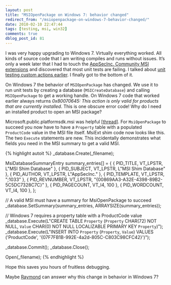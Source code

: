 ```yaml
---
layout: post
title: "MSIOpenPackage on Windows 7: behavior changed"
redirect_from: "/msiopenpackage-on-windows-7-behavior-changed/"
date: 2010-02-10 22:47:44
tags: [testing, msi, win32]
comments: true
dblog_post_id: 81
---
```

I was very happy upgrading to Windows 7. Virtually everything worked. All kinds of source code that I am writing compiles and runs without issues. It’s only a week later that I had to touch the [AppSecInc. Community MSI extensions](https://github.com/dblock/msiext) and discovered that most unit tests are failing. I talked about [unit testing custom actions earlier](/unit-testing-msi-custom-actions). I finally got to the bottom of it.

On Windows 7 the behavior of `MSIOpenPackage` has changed. We use it to run unit tests by creating a database (`MSICreateDatabase`) and calling `MSIOpenPackage` to get a working handle. On Windows 7 code that worked earlier always returns _0x80070645: This action is only valid for products that are currently installed_. This is one obscure error code! Why do I need an installed product to open an MSI package?

Microsoft.public.platformsdk.msi was helpful [[thread](https://groups.google.com/group/microsoft.public.platformsdk.msi/browse_thread/thread/5c3ffc48f1ecda30#)]. For `MsiOpenPackage` to succeed you now have to have a `Property` table with a populated `ProductCode` value in the MSI file itself. MsiExt shim code now looks like this. The two `Execute` statements are new. This incidentally demonstrates what fields you need in the MSI summary to get a valid MSI.

{% highlight autoit %}
_database.Create(_filename);

MsiDatabaseSummaryEntry summary_entries[] =
{
    { PID_TITLE, VT_LPSTR, L"MSI Shim Database" },
    { PID_SUBJECT, VT_LPSTR, L"MSI Shim Database" },
    { PID_AUTHOR, VT_LPSTR, L"AppSecInc." },
    { PID_TEMPLATE, VT_LPSTR, ";1033" },
    { PID_REVNUMBER, VT_LPSTR, "{00869AA3-A32E-4398-89B2-5C5DC7328C7C}" },
    { PID_PAGECOUNT, VT_I4, 100 },
    { PID_WORDCOUNT, VT_I4, 100 },
};

// A valid MSI must have a summary for MsiOpenPackage to succeed
_database.SetSummary(summary_entries, ARRAYSIZE(summary_entries));

// Windows 7 requires a property table with a ProductCode value
_database.Execute(L"CREATE TABLE `Property` (`Property` CHAR(72) NOT NULL, `Value` CHAR(0) NOT NULL LOCALIZABLE PRIMARY KEY `Property`)");
_database.Execute(L"INSERT INTO `Property` (`Property`, `Value`) VALUES ('ProductCode', '{07F7FB1B-992E-4a2d-805C-C803C98CFC42}')");

_database.Commit();
_database.Close();

Open(_filename);
{% endhighlight %}

Hope this saves you hours of fruitless debugging.

Maybe [Raymond](https://blogs.msdn.com/oldnewthing/) can answer why this change in behavior in Windows 7?
